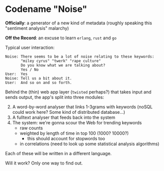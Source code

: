 Codename "Noise"
==============

**Officially**: a generator of a new kind of metadata (roughly speaking this "sentiment analysis" malarchy)

**Off the Record**: an excuse to learn `erlang`, `rust` and `go`


Typical user interaction:


    Noise: There seems to be a lot of noise relating to these keywords:
           "miley cyrus" "twerk" "rape culture"
           Do you know what we are talking about?
           Yes / No
    User:  Yes
    Noise: Tell us a bit about it.
    User:  And so on and so forth.


Behind the (thin) web app layer (`twisted` perhaps?) that takes input and sends output, the app's split into three modules:

2. A word-by-word analyser that links 1-3grams with keywords (noSQL could work here? Some kind of distributed database...)
3. A fulltext analyser that feeds back into the system
4. The system: we're gonna scour the Web for trending keywords
   - raw counts
   - weighted by length of time in top 100 (1000? 10000?)
     - this should account for stopwords too
   - in correlations (need to look up some statistical analysis algorithms)


Each of these will be written in a different language.


Will it work? Only one way to find out.
